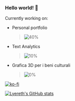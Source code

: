 ### Hello world! 👋

Currently working on:
- Personal portfolio 
  > ![40%](https://progress-bar.dev/40)
- Text Analytics
  > ![10%](https://progress-bar.dev/0)
- Grafica 3D per i beni culturali
  > ![0%](https://progress-bar.dev/0)


[![ko-fi](https://ko-fi.com/img/githubbutton_sm.svg)](https://ko-fi.com/X8X092BO)

[![Lyereth's GitHub stats](https://github-readme-stats.vercel.app/api?username=lyereth&show_icons=true&theme=tokyonight)](https://github.com/anuraghazra/github-readme-stats)

